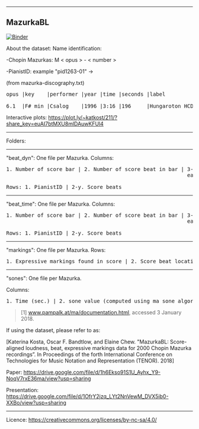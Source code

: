 ---------
MazurkaBL
---------

[![Binder](https://mybinder.org/badge_logo.svg)](https://mybinder.org/v2/gh/katkost/MazurkaBL/ismir_tutorial)


About the dataset: 
Name identification:

-Chopin Mazurkas: M < opus > - < number >

-PianistID: example "pid1263-01" ->

(from mazurka-discography.txt)

<pre>
opus |key    |performer |year |time |seconds |label                  |pid     |status

6.1  |F# min |Csalog    |1996 |3:16 |196     |Hungaroton HCD 31755/6 |1263-01 |-
</pre>

Interactive plots: https://plot.ly/~katkost/211/?share_key=euAI7btMXU8mlDAuwKFUl4
_________________________________________________________________________________

Folders:
___________
"beat_dyn":
One file per Mazurka.
Columns:

<pre>
1. Number of score bar | 2. Number of score beat in bar | 3-x. Performer dynamic values (normalised sones)
                                                          each column for a recording identified by PianistID

Rows: 1. PianistID | 2-y. Score beats
</pre>
____________
"beat_time":
One file per Mazurka.
Columns:

<pre>
1. Number of score bar | 2. Number of score beat in bar | 3-x. Performer time values (seconds)
                                                          each column for a recording identified by PianistID

Rows: 1. PianistID | 2-y. Score beats
</pre>
___________
"markings": One file per Mazurka.
Rows:
<pre>
1. Expressive markings found in score | 2. Score beat location of marking
</pre>
___________
"sones": One file per Mazurka.

Columns:

<pre>
1. Time (sec.) | 2. sone value (computed using ma_sone algorithm [1])
</pre>

> [1] www.pampalk.at/ma/documentation.html, accessed 3 January 2018.


If using the dataset, please refer to as:

[Katerina Kosta, Oscar F. Bandtlow, and Elaine Chew. "MazurkaBL: Score-aligned loudness, beat, expressive markings data for 2000 Chopin Mazurka recordings”. In Proceedings of the forth International Conference on Technologies for Music Notation and Representation (TENOR). 2018]

Paper: https://drive.google.com/file/d/1h6Ekso91S1U_Ayhx_Y9-NoqV7rxE36ma/view?usp=sharing

Presentation: https://drive.google.com/file/d/1OfrY2jzq_LYt2NnVewM_DVX5ib0-XXBo/view?usp=sharing

____________
Licence: https://creativecommons.org/licenses/by-nc-sa/4.0/
